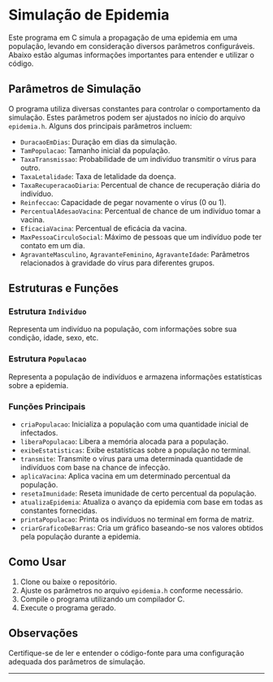 # Simulação de Epidemia

Este programa em C simula a propagação de uma epidemia em uma população, levando em consideração diversos parâmetros configuráveis. Abaixo estão algumas informações importantes para entender e utilizar o código.

## Parâmetros de Simulação

O programa utiliza diversas constantes para controlar o comportamento da simulação. Estes parâmetros podem ser ajustados no início do arquivo `epidemia.h`. Alguns dos principais parâmetros incluem:

- `DuracaoEmDias`: Duração em dias da simulação.
- `TamPopulacao`: Tamanho inicial da população.
- `TaxaTransmissao`: Probabilidade de um indivíduo transmitir o vírus para outro.
- `TaxaLetalidade`: Taxa de letalidade da doença.
- `TaxaRecuperacaoDiaria`: Percentual de chance de recuperação diária do indivíduo.
- `Reinfeccao`: Capacidade de pegar novamente o vírus (0 ou 1).
- `PercentualAdesaoVacina`: Percentual de chance de um indivíduo tomar a vacina.
- `EficaciaVacina`: Percentual de eficácia da vacina.
- `MaxPessoaCirculoSocial`: Máximo de pessoas que um indivíduo pode ter contato em um dia.
- `AgravanteMasculino`, `AgravanteFeminino`, `AgravanteIdade`: Parâmetros relacionados à gravidade do vírus para diferentes grupos.

## Estruturas e Funções

### Estrutura `Individuo`

Representa um indivíduo na população, com informações sobre sua condição, idade, sexo, etc.

### Estrutura `Populacao`

Representa a população de indivíduos e armazena informações estatísticas sobre a epidemia.

### Funções Principais

- `criaPopulacao`: Inicializa a população com uma quantidade inicial de infectados.
- `liberaPopulacao`: Libera a memória alocada para a população.
- `exibeEstatisticas`: Exibe estatísticas sobre a população no terminal.
- `transmite`: Transmite o vírus para uma determinada quantidade de indivíduos com base na chance de infecção.
- `aplicaVacina`: Aplica vacina em um determinado percentual da população.
- `resetaImunidade`: Reseta imunidade de certo percentual da população.
- `atualizaEpidemia`: Atualiza o avanço da epidemia com base em todas as constantes fornecidas.
- `printaPopulacao`: Printa os indivíduos no terminal em forma de matriz.
- `criarGraficoDeBarras`: Cria um gráfico baseando-se nos valores obtidos pela população durante a epidemia.

## Como Usar

1. Clone ou baixe o repositório.
2. Ajuste os parâmetros no arquivo `epidemia.h` conforme necessário.
3. Compile o programa utilizando um compilador C.
4. Execute o programa gerado.

## Observações

Certifique-se de ler e entender o código-fonte para uma configuração adequada dos parâmetros de simulação.

---
